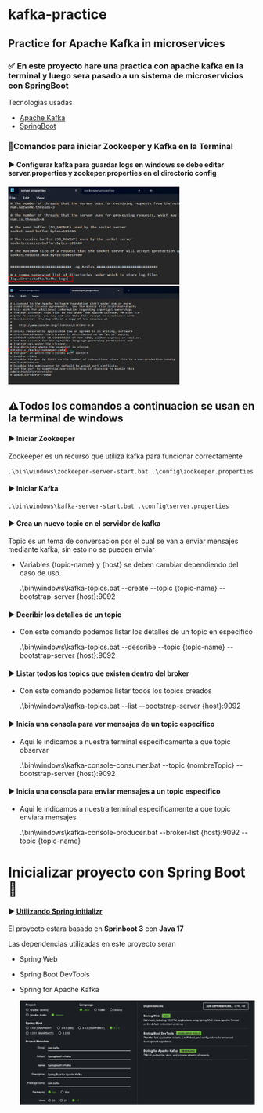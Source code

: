 # kafka-practice
## Practice for Apache Kafka in microservices


### ✅  En este proyecto hare una practica con apache kafka en la terminal y luego sera pasado a un sistema de microservicios con SpringBoot
Tecnologias usadas

- [Apache Kafka](https://kafka.apache.org/documentation/)
- [SpringBoot](https://spring.io/projects/spring-boot)


### 🔶Comandos para iniciar Zookeeper y Kafka en la Terminal


#### ▶️ Configurar kafka para guardar logs en windows se debe editar server.properties y zookeper.properties en el directorio config

<img alt="img.png" height="200" src="images/img.png" width="350"/>  
<img alt="img_1.png" height="200" src="images/img_1.png" width="350"/>

## ⚠️Todos los comandos a continuacion se usan en la terminal de windows
#### ▶️ Iniciar Zookeeper

Zookeeper es un recurso que utiliza kafka para funcionar correctamente

    .\bin\windows\zookeeper-server-start.bat .\config\zookeeper.properties

#### ▶️ Iniciar Kafka

    .\bin\windows\kafka-server-start.bat .\config\server.properties

#### ▶️ Crea un nuevo topic en el servidor de kafka

Topic es un tema de conversacion por el cual se van a enviar mensajes mediante kafka, sin esto no se pueden enviar
- Variables {topic-name} y {host} se deben cambiar dependiendo del caso de uso.


    .\bin\windows\kafka-topics.bat --create --topic {topic-name} --bootstrap-server {host}:9092

#### ▶️ Decribir los detalles de un topic

- Con este comando podemos listar los detalles de un topic en especifico


    .\bin\windows\kafka-topics.bat --describe --topic {topic-name} --bootstrap-server {host}:9092

#### ▶️ Listar todos los topics que existen dentro del broker

- Con este comando podemos listar todos los topics creados


    .\bin\windows\kafka-topics.bat --list --bootstrap-server {host}:9092

#### ▶️ Inicia una consola para ver mensajes de un topic específico

- Aqui le indicamos a nuestra terminal especificamente a que topic observar


    .\bin\windows\kafka-console-consumer.bat --topic {nombreTopic} --bootstrap-server {host}:9092

#### ▶️ Inicia una consola para enviar mensajes a un topic específico

- Aqui le indicamos a nuestra terminal especificamente a que topic enviara mensajes


    .\bin\windows\kafka-console-producer.bat --broker-list {host}:9092 --topic {topic-name}

# Inicializar proyecto con Spring Boot 🍃

#### ▶️ [Utilizando Spring initializr  ](https://start.spring.io/)

El proyecto estara basado en **Sprinboot 3** con **Java 17**

Las dependencias utilizadas en este proyecto seran
- Spring Web
- Spring Boot DevTools
- Spring for Apache Kafka  

  ![img_2.png](images/img_2.png)

